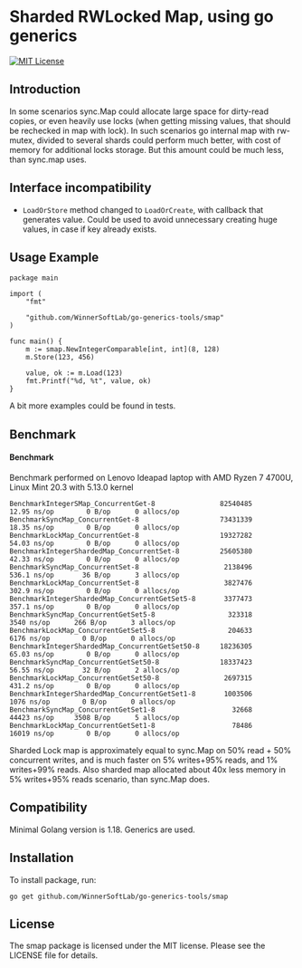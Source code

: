 # Sharded RWLocked Map, using go generics
[![MIT License](https://img.shields.io/badge/License-MIT-blue.svg)](LICENSE)

Introduction
------------

In some scenarios sync.Map could allocate large space for dirty-read copies, or even heavily use locks (when getting 
missing values, that should be rechecked in map with lock). In such scenarios go internal map with rw-mutex, divided to 
several shards could perform much better, with cost of memory for additional locks storage. But this amount could be
much less, than sync.map uses.

Interface incompatibility
------------

- `LoadOrStore` method changed to `LoadOrCreate`, with callback that generates value. Could be used to avoid 
unnecessary creating huge values, in case if key already exists. 

Usage Example
-----------------

    package main
    
    import (
        "fmt"

        "github.com/WinnerSoftLab/go-generics-tools/smap"
    )
    
    func main() {
    	m := smap.NewIntegerComparable[int, int](8, 128)
        m.Store(123, 456)

        value, ok := m.Load(123)
        fmt.Printf("%d, %t", value, ok)
    }

A bit more examples could be found in tests.

Benchmark
-----------------


#### Benchmark

Benchmark performed on Lenovo Ideapad laptop with AMD Ryzen 7 4700U, Linux Mint 20.3 with 5.13.0 kernel

    BenchmarkIntegerSMap_ConcurrentGet-8              	82540485	     12.95 ns/op	    0 B/op	    0 allocs/op
    BenchmarkSyncMap_ConcurrentGet-8                  	73431339	     18.35 ns/op	    0 B/op	    0 allocs/op
    BenchmarkLockMap_ConcurrentGet-8                  	19327282	     54.03 ns/op	    0 B/op	    0 allocs/op
    BenchmarkIntegerShardedMap_ConcurrentSet-8        	25605380	     42.33 ns/op	    0 B/op	    0 allocs/op
    BenchmarkSyncMap_ConcurrentSet-8                  	 2138496	     536.1 ns/op	   36 B/op	    3 allocs/op
    BenchmarkLockMap_ConcurrentSet-8                  	 3827476	     302.9 ns/op	    0 B/op	    0 allocs/op
    BenchmarkIntegerShardedMap_ConcurrentGetSet5-8    	 3377473	     357.1 ns/op	    0 B/op	    0 allocs/op
    BenchmarkSyncMap_ConcurrentGetSet5-8              	  323318	      3540 ns/op	  266 B/op	    3 allocs/op
    BenchmarkLockMap_ConcurrentGetSet5-8              	  204633	      6176 ns/op	    0 B/op	    0 allocs/op
    BenchmarkIntegerShardedMap_ConcurrentGetSet50-8   	18236305	     65.03 ns/op	    0 B/op	    0 allocs/op
    BenchmarkSyncMap_ConcurrentGetSet50-8             	18337423	     56.55 ns/op	   32 B/op	    2 allocs/op
    BenchmarkLockMap_ConcurrentGetSet50-8             	 2697315	     431.2 ns/op	    0 B/op	    0 allocs/op
    BenchmarkIntegerShardedMap_ConcurrentGetSet1-8    	 1003506	      1076 ns/op	    0 B/op	    0 allocs/op
    BenchmarkSyncMap_ConcurrentGetSet1-8              	   32668	     44423 ns/op	 3508 B/op	    5 allocs/op
    BenchmarkLockMap_ConcurrentGetSet1-8              	   78486	     16019 ns/op	    0 B/op	    0 allocs/op

Sharded Lock map is approximately equal to sync.Map on 50% read + 50% concurrent writes, and is much faster on 
5% writes+95% reads, and 1% writes+99% reads. 
Also sharded map allocated about 40x less memory in 5% writes+95% reads scenario, than sync.Map does.

Compatibility
-------------
Minimal Golang version is 1.18. Generics are used.

Installation
----------------------

To install package, run:

    go get github.com/WinnerSoftLab/go-generics-tools/smap

License
-------

The smap package is licensed under the MIT license. Please see the LICENSE file for details.

